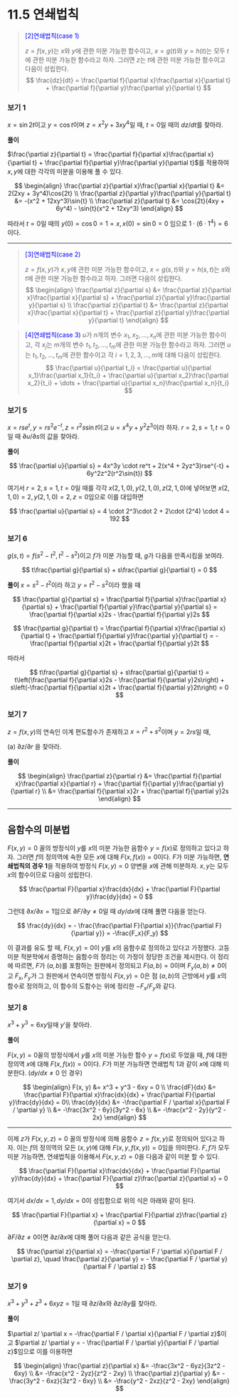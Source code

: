 # 11.5 연쇄법칙

> <span style="color:blue"> [2]연쇄법칙(case 1) </span>
>
> $z = f(x, y)$는 $x$와 $y$에 관한 미분 가능한 함수이고, $x = g(t)$와 $y = h(t)$는 모두 $t$에 관한 미분 가능한 함수라고 하자. 그러면 $z$는 $t$에 관한 미분 가능한 함수이고 다음이 성립한다.
> $$
\frac{dz}{dt} = \frac{\partial f}{\partial x}\frac{\partial x}{\partial t} + \frac{\partial f}{\partial y}\frac{\partial y}{\partial t}
$$

### 보기 1

$x = \sin{2t}$이고 $y = \cos{t}$이며 $z = x^2y + 3xy^4$일 때, $t = 0$일 때의 $dz/dt$를 찾아라.

**풀이**

$\frac{\partial z}{\partial t} = \frac{\partial f}{\partial x}\frac{\partial x}{\partial t} + \frac{\partial f}{\partial y}\frac{\partial y}{\partial t}$를 적용하여 $x, y$에 대한 각각의 미분을 이용해 풀 수 있다.

$$
\begin{align}
\frac{\partial z}{\partial x}\frac{\partial x}{\partial t} &= 2(2xy + 3y^4)\cos{2t} \\
\frac{\partial z}{\partial y}\frac{\partial y}{\partial t} &= -(x^2 + 12xy^3)\sin{t} \\
\frac{\partial z}{\partial t} &= \cos{2t}(4xy + 6y^4) - \sin{t}(x^2 + 12xy^3)
\end{align}
$$

따라서 $t = 0$일 때의 $y(0) = \cos{0} = 1 = x, x(0) = \sin{0} = 0$ 임으로 $1 \cdot (6 \cdot 1^4) = 6$이다.

---

> <span style="color:blue"> [3]연쇄법칙(case 2) </span>
>
> $z = f(x, y)$가 $x, y$에 관한 미분 가능한 함수이고, $x = g(s, t)$와 $y = h(s, t)$는 $s$와 $t$에 관한 미분 가능한 함수라고 하자. 그러면 다음이 성립한다.
> $$
\begin{align}
\frac{\partial z}{\partial s} &= \frac{\partial z}{\partial x}\frac{\partial x}{\partial s} + \frac{\partial z}{\partial y}\frac{\partial y}{\partial s} \\
\frac{\partial z}{\partial t} &= \frac{\partial z}{\partial x}\frac{\partial x}{\partial t} + \frac{\partial z}{\partial y}\frac{\partial y}{\partial t}
\end{align}
$$

> <span style="color:blue"> [4]연쇄법칙(case 3) </span>
> $u$가 $n$개의 변수 $x_1, x_2, \dots, x_n$에 관한 미분 가능한 함수이고, 각 $x_j$는 $m$개의 변수 $t_1, t_2, \dots, t_m$에 관한 미분 가능한 함수라고 하자. 그러면 $u$는 $t_1, t_2, \dots , t_m$에 관한 함수이고 각 $i = 1,2,3,\dots, m$에 대해 다음이 성립한다.
> $$
\frac{\partial u}{\partial t_i} = \frac{\partial u}{\partial x_1}\frac{\partial x_1}{t_i} + \frac{\partial u}{\partial x_2}\frac{\partial x_2}{t_i} +  \dots + \frac{\partial u}{\partial x_n}\frac{\partial x_n}{t_i}
$$

### 보기 5

$x = rse^t, y= rs^2e^{-t}, z= r^2s\sin{t}$이고 $u = x^4y + y^2z^3$이라 하자. $r=2, s = 1, t= 0$일 때 $\partial u / \partial s$의 값을 찾아라.

**풀이**

$$
\frac{\partial u}{\partial s} = 4x^3y \cdot re^t + 2(x^4 + 2yz^3)rse^{-t} + 6y^2z^2(r^2\sin{t})
$$

여기서 $r = 2, s = 1, t = 0$일 때를 각각 $x(2,1,0), y(2,1,0), z(2, 1, 0)$에 넣어보면 $x(2,1,0) = 2, y(2,1,0) = 2, z = 0$임으로 이를 대입하면

$$
\frac{\partial u}{\partial s} = 4 \cdot 2^3\cdot 2 + 2\cdot (2^4) \cdot 4 = 192
$$

### 보기 6

$g(s, t) = f(s^2 - t^2, t^2 -s^2)$이고 $f$가 미분 가능할 때, $g$가 다음을 만족시킴을 보여라.

$$
t\frac{\partial g}{\partial s} + s\frac{\partial g}{\partial t} = 0
$$

**풀이**
$x = s^2 - t^2$이라 하고 $y = t^2 - s^2$이라 했을 때

$$
\frac{\partial g}{\partial s} = \frac{\partial f}{\partial x}\frac{\partial x}{\partial s} + \frac{\partial f}{\partial y}\frac{\partial y}{\partial s} = \frac{\partial f}{\partial x}2s - \frac{\partial f}{\partial y}2s
$$

$$
\frac{\partial g}{\partial t} = \frac{\partial f}{\partial x}\frac{\partial x}{\partial t} + \frac{\partial f}{\partial y}\frac{\partial y}{\partial t} = -\frac{\partial f}{\partial x}2t + \frac{\partial f}{\partial y}2t
$$

따라서

$$
t\frac{\partial g}{\partial s} + s\frac{\partial g}{\partial t} = t\left(\frac{\partial f}{\partial x}2s - \frac{\partial f}{\partial y}2s\right) +  s\left(-\frac{\partial f}{\partial x}2t + \frac{\partial f}{\partial y}2t\right) = 0
$$

### 보기 7

$z = f(x, y)$의 연속인 이계 편도함수가 존재하고 $x = r^2 + s^2$이며 $y = 2rs$일 때, 

(a) $\partial z / \partial r$ 을 찾아라.

**풀이**

$$
\begin{align}
\frac{\partial z}{\partial r} &= \frac{\partial f}{\partial x}\frac{\partial x}{\partial r} + \frac{\partial f}{\partial y}\frac{\partial y}{\partial r}  \\
&= \frac{\partial f}{\partial x}2r + \frac{\partial f}{\partial y}2s
\end{align}
$$

---

## 음함수의 미분법

$F(x, y) = 0$ 꼴의 방정식이 $y$를 $x$의 미분 가능한 음함수 $y= f(x)$로 정의하고 있다고 하자. 그러면 $f$의 정의역에 속한 모든 $x$에 대해 $F(x, f(x))=0$이다. $F$가 미분 가능하면, **연쇄법칙의 경우 1**을 적용하여 방정식 $F(x, y) = 0$ 양변을 $x$에 관해 미분하자. $x, y$는 모두 $x$의 함수이므로 다음이 성립한다.

$$
\frac{\partial F}{\partial x}\frac{dx}{dx} + \frac{\partial F}{\partial y}\frac{dy}{dx} = 0
$$

그런데 $\partial x /\partial x = 1$임으로 $\partial F / \partial y \ne 0$일 때 $dy / dx$에 대해 풀면 다음을 얻는다.

$$
\frac{dy}{dx} = - \frac{\frac{\partial F}{\partial x}}{\frac{\partial F}{\partial y}} = -\frac{F_x}{F_y}
$$

이 결과를 유도 할 때, $F(x, y) = 0$이 $y$를 $x$의 음함수로 정의하고 있다고 가정했다. 고등 미분 적분학에서 증명하는 음함수의 정리는 이 가정이 정당한 조건을 제시한다. 이 정리에 따르면, $F$가 $(a,b)$를 포함하는 원판에서 정의되고 $F(a, b) = 0$이며 $F_y(a, b) \ne 0$이고 $F_x, F_y$가 그 원판에서 연속이면 방정식 $F(x, y) = 0$은 점 $(a, b)$의 근방에서 $y$를 $x$의 함수로 정의하고, 이 함수의 도함수는 위에 정리한 $-F_x/F_y$와 같다. 

### 보기 8

$x^3 + y^3 = 6xy$일때 $y'$을 찾아라. 

**풀이**

$F(x, y) = 0$꼴의 방정식에서 $y$를 $x$의 미분 가능한 함수 $y = f(x)$로 두었을 때, $f$에 대한 정의역 $x$에 대해 $F(x, f(x)) = 0$이다. $F$가 미분 가능하면 연쇄법칙 1과 같이 $x$에 대해 미분한다. ($dy/dx \ne 0$ 인 경우)

$$
\begin{align}
F(x, y) &= x^3 + y^3 - 6xy = 0 \\
\frac{dF}{dx} &= \frac{\partial F}{\partial x}\frac{dx}{dx} + \frac{\partial F}{\partial y}\frac{dy}{dx}  = 0\\
\frac{dy}{dx} &= -\frac{\partial F / \partial x}{\partial F / \partial y} \\
&= -\frac{3x^2 - 6y}{3y^2 - 6x} \\
&= -\frac{x^2 - 2y}{y^2 - 2x}
\end{align}
$$

---

이제 $z$가 $F(x, y, z) = 0$ 꼴의 방정식에 의해 음함수 $z = f(x, y)$로 정의되어 있다고 하자. 이는 $f$의 정의역의 모든 $(x, y)$에 대해 $F(x, y, f(x, y)) = 0$임을 의미한다. $F, f$가 모두 미분 가능하면, 연쇄법칙을 이용해서 $F(x, y, z) = 0$을 다음과 같이 미분 할 수 있다.

$$
\frac{\partial F}{\partial x}\frac{dx}{dx} + \frac{\partial F}{\partial y}\frac{dy}{dx} + \frac{\partial F}{\partial z}\frac{\partial z}{\partial x} = 0
$$

여기서 $dx / dx = 1, dy/dx = 0$이 성립함으로 위의 식은 아래와 같이 된다.

$$
\frac{\partial F}{\partial x} + \frac{\partial F}{\partial z}\frac{\partial z}{\partial x} = 0
$$

$\partial F / \partial z \ne 0$이면 $\partial z /\partial x$에 대해 풀어 다음과 같은 공식을 얻는다.

$$
\frac{\partial z}{\partial x} = -\frac{\partial F / \partial x}{\partial F / \partial z}, \quad \frac{\partial z}{\partial y} = - \frac{\partial F / \partial y}{\partial F / \partial z}
$$

### 보기 9

$x^3 + y^3 + z^3 + 6xyz = 1$일 때 $\partial z /\partial x$와 $\partial z / \partial y$를 찾아라. 

**풀이**

$\partial z/ \partial x = -\frac{\partial F / \partial x}{\partial F / \partial z}$이고 $\partial z/ \partial y = - \frac{\partial F / \partial y}{\partial F / \partial z}$임으로 이를 이용하면

$$
\begin{align}
\frac{\partial z}{\partial x} &= -\frac{3x^2 - 6yz}{3z^2 - 6xy} \\
&= -\frac{x^2 - 2yz}{z^2 - 2xy} \\
\frac{\partial z}{\partial y} &= -\frac{3y^2 - 6xz}{3z^2 - 6xy} \\
&= -\frac{y^2 - 2xz}{z^2  - 2xy}
\end{align}
$$

























